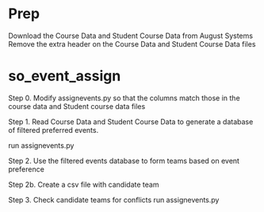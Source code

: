 
# Prep
Download the Course Data and Student Course Data from August Systems
Remove the extra header on the Course Data and Student Course Data files

# so_event_assign
Step 0. Modify assignevents.py so that the columns match those in the course data and Student course data files

Step 1. Read Course Data and Student Course Data to generate a database of filtered preferred events.

run assignevents.py <Student Data> <Course Data>

Step 2. Use the filtered events database to form teams based on event preference

Step 2b. Create a csv file with candidate team

Step 3. Check candidate teams for conflicts
run assignevents.py <Student Data> <Course Data> <Candidate Team>

